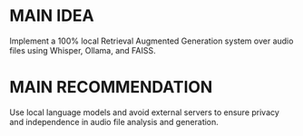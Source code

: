 # MAIN IDEA
Implement a 100% local Retrieval Augmented Generation system over audio files using Whisper, Ollama, and FAISS.

# MAIN RECOMMENDATION
Use local language models and avoid external servers to ensure privacy and independence in audio file analysis and generation.
